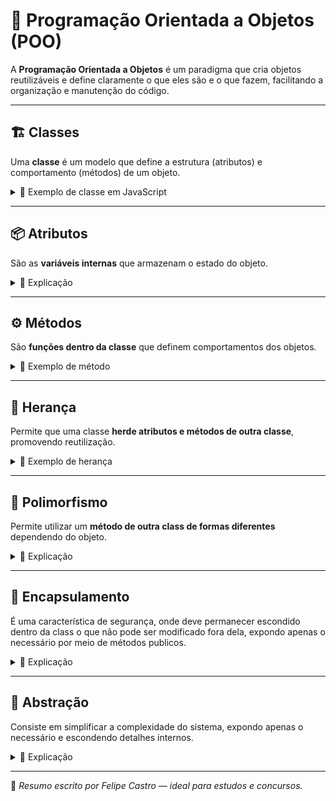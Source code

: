 # 🧱 Programação Orientada a Objetos (POO)

A **Programação Orientada a Objetos** é um paradigma que cria objetos reutilizáveis e define claramente o que eles são e o que fazem, facilitando a organização e manutenção do código.

---

## 🏗️ Classes

Uma **classe** é um modelo que define a estrutura (atributos) e comportamento (métodos) de um objeto.

<details>
  <summary>📌 Exemplo de classe em JavaScript</summary>

```javascript
// Modelo (objeto)
class Pessoa {
  constructor(nome, idade) {
    this.nome = nome; // Atributo (variáveis)
    this.idade = idade; // Atributo (variáveis)
  }

  // Método (função)
  falar() {
    console.log(`Olá, meu nome é ${this.nome}`);
  }
}
```

</details>

---

## 📦 Atributos

São as **variáveis internas** que armazenam o estado do objeto.

<details>
  <summary>💬 Explicação</summary>

Os atributos representam as características de um objeto. Por exemplo, numa classe Pessoa, atributos podem ser `nome` e `idade`.

</details>

---

## ⚙️ Métodos

São **funções dentro da classe** que definem comportamentos dos objetos.

<details>
  <summary>📌 Exemplo de método</summary>

```javascript
falar() {
  console.log(`Olá, meu nome é ${this.nome}`);
}
```

</details>

---

## 🌳 Herança

Permite que uma classe **herde atributos e métodos de outra classe**, promovendo reutilização.

<details>
  <summary>📌 Exemplo de herança</summary>

```javascript
class Animal {
  comer() {
    console.log("Comendo...");
  }
}

class Cachorro extends Animal {
  latir() {
    console.log("Au Au!");
  }
}

const dog = new Cachorro();
dog.comer(); // herdado da classe Animal
dog.latir(); // próprio da classe Cachorro
```

</details>

---

## 🔄 Polimorfismo

Permite utilizar um **método de outra class de formas diferentes** dependendo do objeto.

<details>
  <summary>💬 Explicação</summary>

```javascript
class Hardware {
  ligar() {
    console.log("Ligando o sistema genérico.");
  }
}

class Laptop extends Hardware {
  ligar() {
    console.log("Pressionando o botão de ligar o laptop.");
  }
}

class Carro extends Hardware {
  ligar() {
    console.log("Girando a chave para ligar o carro.");
  }
}

const carro = new Carro();
const laptop = new Laptop();

// Função genérica que executa a ação de ligar
function executarLigacao(dispositivo) {
  dispositivo.ligar();
}

executarLigacao(carro); // Saída: Girando a chave para ligar o carro.
executarLigacao(laptop); // Saída: Pressionando o botão de ligar o laptop.
```

</details>

---

## 🔐 Encapsulamento

É uma característica de segurança, onde deve permanecer escondido dentro da class o que não pode ser modificado fora dela, expondo apenas o necessário por meio de métodos publicos.

<details>
  <summary>💬 Explicação</summary>

Geralmente feito com atributos privados e métodos `get` e `set`.

```javascript
class ContaBancaria {
  #saldo = 0; // atributo privado

  depositar(valor) {
    if (valor > 0) {
      this.#saldo += valor;
    }
  }

  consultarSaldo() {
    return this.#saldo;
  }
}

const conta = new ContaBancaria();
conta.depositar(100);
console.log(conta.consultarSaldo()); // 100
console.log(conta.#saldo); // ❌ Erro: não é acessível diretamente
```

</details>

---

## 🎯 Abstração

Consiste em simplificar a complexidade do sistema, expondo apenas o necessário e escondendo detalhes internos.

<details>
  <summary>💬 Explicação</summary>

```javascript
class Mecanico {
  // Atributos privados que representam partes internas do carro
  #motor;
  #biela;
  #corrente;
  #valvula;

  constructor(erroReportado) {
    this.#diagnosticar(erroReportado);
  }

  // Método privado que simula o diagnóstico e a manutenção
  #diagnosticar(erro) {
    // Lógica complexa
    this.#motor = "trocado"; // Importante o cliente saber
    this.#biela = "ok"; // Detalhe técnico irrelevante
    this.#corrente = "ajustada"; // Detalhe técnico irrelevante
    this.#valvula = "substituída"; // Importante o cliente saber
  }

  // Método público que retorna apenas as informações relevantes ao cliente
  retornaResumo() {
    return {
      valor: 1200,
      pecasTrocadas: ["motor", "valvula"], // Apenas o essencial é mostrado
      resumo: "Foram trocadas peças com defeito e ajustado o sistema interno.",
    };
  }
}

// Exemplo de uso
const mecanico = new Mecanico("barulho estranho");
console.log(mecanico.retornaResumo());
```

</details>

---

📌 _Resumo escrito por Felipe Castro — ideal para estudos e concursos._
